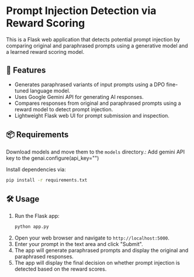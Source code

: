 # Prompt Injection Detection via Reward Scoring

This is a Flask web application that detects potential prompt injection by comparing original and paraphrased prompts using a generative model and a learned reward scoring model.

## 🚀 Features

- Generates paraphrased variants of input prompts using a DPO fine-tuned language model.
- Uses Google Gemini API for generating AI responses.
- Compares responses from original and paraphrased prompts using a reward model to detect prompt injection.
- Lightweight Flask web UI for prompt submission and inspection.

## 📦 Requirements
Download models and move them to the `models` directory.:
Add gemini API key to the genai.configure(api_key="")

Install dependencies via:

```bash
pip install -r requirements.txt
```

## 🛠️ Usage 
1. Run the Flask app:
   ```bash
   python app.py
   ```
2. Open your web browser and navigate to `http://localhost:5000`.
3. Enter your prompt in the text area and click "Submit".
4. The app will generate paraphrased prompts and display the original and paraphrased responses.
5. The app will display the final decision on whether prompt injection is detected based on the reward scores.
